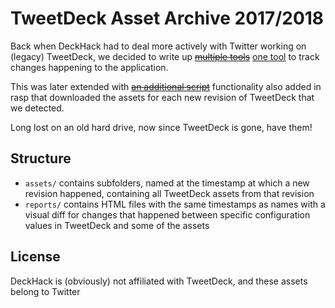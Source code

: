 # TweetDeck Asset Archive 2017/2018

Back when DeckHack had to deal more actively with Twitter working on (legacy) TweetDeck, we decided to write up [~~multiple tools~~](https://github.com/DeckHack/deckcheck) [one tool](https://github.com/DeckHack/rasp) to track changes happening to the application.

This was later extended with [~~an additional script~~](https://github.com/DeckHack/assetflip) functionality also added in rasp that downloaded the assets for each new revision of TweetDeck that we detected.

Long lost on an old hard drive, now since TweetDeck is gone, have them!

## Structure

* `assets/` contains subfolders, named at the timestamp at which a new revision happened, containing all TweetDeck assets from that revision
* `reports/` contains HTML files with the same timestamps as names with a visual diff for changes that happened between specific configuration values in TweetDeck and some of the assets

## License

DeckHack is (obviously) not affiliated with TweetDeck, and these assets belong to Twitter